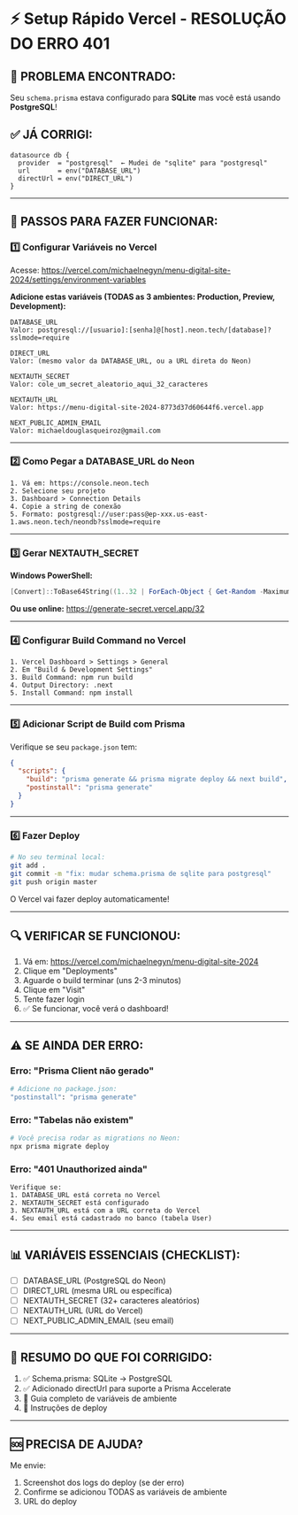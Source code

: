 # ⚡ Setup Rápido Vercel - RESOLUÇÃO DO ERRO 401

## 🔴 PROBLEMA ENCONTRADO:
Seu `schema.prisma` estava configurado para **SQLite** mas você está usando **PostgreSQL**!

## ✅ JÁ CORRIGI:
```prisma
datasource db {
  provider  = "postgresql"  ← Mudei de "sqlite" para "postgresql"
  url       = env("DATABASE_URL")
  directUrl = env("DIRECT_URL")
}
```

---

## 🚀 PASSOS PARA FAZER FUNCIONAR:

### 1️⃣ Configurar Variáveis no Vercel

Acesse: https://vercel.com/michaelnegyn/menu-digital-site-2024/settings/environment-variables

**Adicione estas variáveis (TODAS as 3 ambientes: Production, Preview, Development):**

```env
DATABASE_URL
Valor: postgresql://[usuario]:[senha]@[host].neon.tech/[database]?sslmode=require

DIRECT_URL
Valor: (mesmo valor da DATABASE_URL, ou a URL direta do Neon)

NEXTAUTH_SECRET
Valor: cole_um_secret_aleatorio_aqui_32_caracteres

NEXTAUTH_URL
Valor: https://menu-digital-site-2024-8773d37d60644f6.vercel.app

NEXT_PUBLIC_ADMIN_EMAIL
Valor: michaeldouglasqueiroz@gmail.com
```

---

### 2️⃣ Como Pegar a DATABASE_URL do Neon

```
1. Vá em: https://console.neon.tech
2. Selecione seu projeto
3. Dashboard > Connection Details
4. Copie a string de conexão
5. Formato: postgresql://user:pass@ep-xxx.us-east-1.aws.neon.tech/neondb?sslmode=require
```

---

### 3️⃣ Gerar NEXTAUTH_SECRET

**Windows PowerShell:**
```powershell
[Convert]::ToBase64String((1..32 | ForEach-Object { Get-Random -Maximum 256 }))
```

**Ou use online:**
https://generate-secret.vercel.app/32

---

### 4️⃣ Configurar Build Command no Vercel

```
1. Vercel Dashboard > Settings > General
2. Em "Build & Development Settings"
3. Build Command: npm run build
4. Output Directory: .next
5. Install Command: npm install
```

---

### 5️⃣ Adicionar Script de Build com Prisma

Verifique se seu `package.json` tem:

```json
{
  "scripts": {
    "build": "prisma generate && prisma migrate deploy && next build",
    "postinstall": "prisma generate"
  }
}
```

---

### 6️⃣ Fazer Deploy

```bash
# No seu terminal local:
git add .
git commit -m "fix: mudar schema.prisma de sqlite para postgresql"
git push origin master
```

O Vercel vai fazer deploy automaticamente!

---

## 🔍 VERIFICAR SE FUNCIONOU:

1. Vá em: https://vercel.com/michaelnegyn/menu-digital-site-2024
2. Clique em "Deployments"
3. Aguarde o build terminar (uns 2-3 minutos)
4. Clique em "Visit"
5. Tente fazer login
6. ✅ Se funcionar, você verá o dashboard!

---

## ⚠️ SE AINDA DER ERRO:

### Erro: "Prisma Client não gerado"
```bash
# Adicione no package.json:
"postinstall": "prisma generate"
```

### Erro: "Tabelas não existem"
```bash
# Você precisa rodar as migrations no Neon:
npx prisma migrate deploy
```

### Erro: "401 Unauthorized ainda"
```
Verifique se:
1. DATABASE_URL está correta no Vercel
2. NEXTAUTH_SECRET está configurado
3. NEXTAUTH_URL está com a URL correta do Vercel
4. Seu email está cadastrado no banco (tabela User)
```

---

## 📊 VARIÁVEIS ESSENCIAIS (CHECKLIST):

- [ ] DATABASE_URL (PostgreSQL do Neon)
- [ ] DIRECT_URL (mesma URL ou específica)
- [ ] NEXTAUTH_SECRET (32+ caracteres aleatórios)
- [ ] NEXTAUTH_URL (URL do Vercel)
- [ ] NEXT_PUBLIC_ADMIN_EMAIL (seu email)

---

## 🎯 RESUMO DO QUE FOI CORRIGIDO:

1. ✅ Schema.prisma: SQLite → PostgreSQL
2. ✅ Adicionado directUrl para suporte a Prisma Accelerate
3. 📝 Guia completo de variáveis de ambiente
4. 📝 Instruções de deploy

---

## 🆘 PRECISA DE AJUDA?

Me envie:
1. Screenshot dos logs do deploy (se der erro)
2. Confirme se adicionou TODAS as variáveis de ambiente
3. URL do deploy

